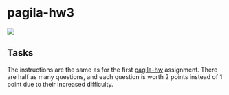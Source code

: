 # pagila-hw3
[![](https://github.com/DataMining2023Spring/pagila-hw3/workflows/tests/badge.svg)](https://github.com/DataMining2023Spring/pagila-hw3/actions?query=workflow%3Atests)

## Tasks

The instructions are the same as for the first [pagila-hw](https://github.com/mikeizbicki/pagila-hw) assignment.
There are half as many questions, and each question is worth 2 points instead of 1 point due to their increased difficulty. 
